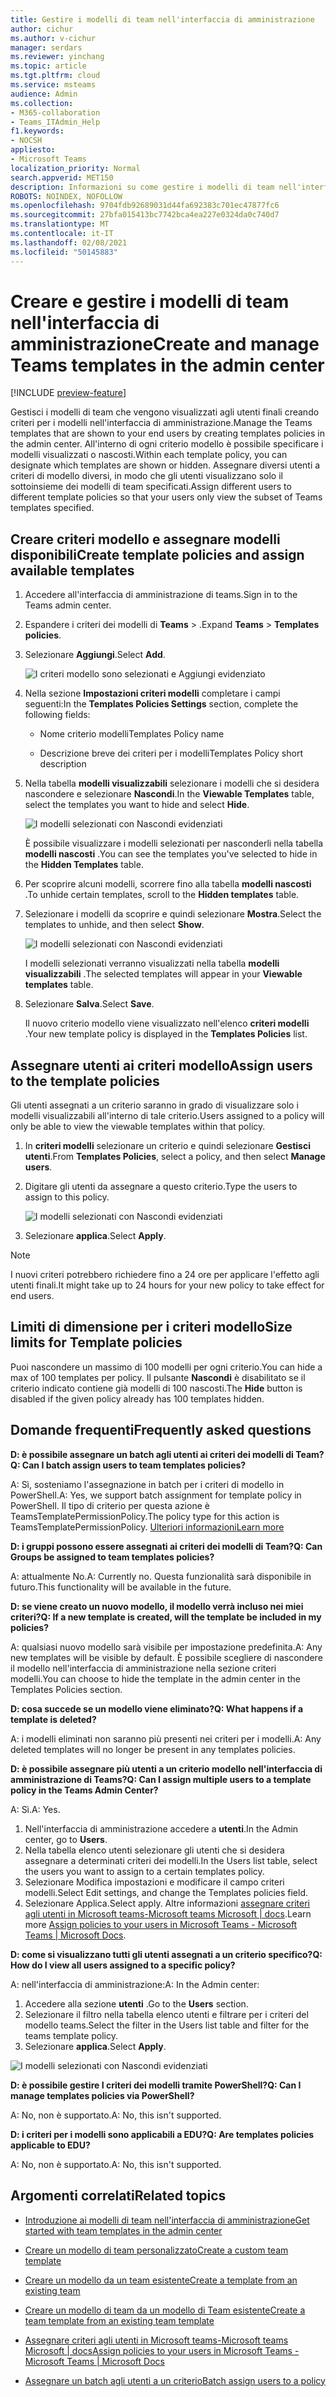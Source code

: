 ```yaml
---
title: Gestire i modelli di team nell'interfaccia di amministrazione
author: cichur
ms.author: v-cichur
manager: serdars
ms.reviewer: yinchang
ms.topic: article
ms.tgt.pltfrm: cloud
ms.service: msteams
audience: Admin
ms.collection:
- M365-collaboration
- Teams_ITAdmin_Help
f1.keywords:
- NOCSH
appliesto:
- Microsoft Teams
localization_priority: Normal
search.appverid: MET150
description: Informazioni su come gestire i modelli di team nell'interfaccia di amministrazione
ROBOTS: NOINDEX, NOFOLLOW
ms.openlocfilehash: 9704fdb92689031d44fa692383c701ec47877fc6
ms.sourcegitcommit: 27bfa015413bc7742bca4ea227e0324da0c740d7
ms.translationtype: MT
ms.contentlocale: it-IT
ms.lasthandoff: 02/08/2021
ms.locfileid: "50145883"
---
```

# <a name="create-and-manage-teams-templates-in-the-admin-center"></a><span data-ttu-id="548a2-103">Creare e gestire i modelli di team nell'interfaccia di amministrazione</span><span class="sxs-lookup"><span data-stu-id="548a2-103">Create and manage Teams templates in the admin center</span></span>

[!INCLUDE [preview-feature](includes/preview-feature.md)]

<span data-ttu-id="548a2-104">Gestisci i modelli di team che vengono visualizzati agli utenti finali creando criteri per i modelli nell'interfaccia di amministrazione.</span><span class="sxs-lookup"><span data-stu-id="548a2-104">Manage the Teams templates that are shown to your end users by creating templates policies in the admin center.</span></span> <span data-ttu-id="548a2-105">All'interno di ogni criterio modello è possibile specificare i modelli visualizzati o nascosti.</span><span class="sxs-lookup"><span data-stu-id="548a2-105">Within each template policy, you can designate which templates are shown or hidden.</span></span>
<span data-ttu-id="548a2-106">Assegnare diversi utenti a criteri di modello diversi, in modo che gli utenti visualizzano solo il sottoinsieme dei modelli di team specificati.</span><span class="sxs-lookup"><span data-stu-id="548a2-106">Assign different users to different template policies so that your users only view the subset of Teams templates specified.</span></span>

## <a name="create-template-policies-and-assign-available-templates"></a><span data-ttu-id="548a2-107">Creare criteri modello e assegnare modelli disponibili</span><span class="sxs-lookup"><span data-stu-id="548a2-107">Create template policies and assign available templates</span></span>

1. <span data-ttu-id="548a2-108">Accedere all'interfaccia di amministrazione di teams.</span><span class="sxs-lookup"><span data-stu-id="548a2-108">Sign in to the Teams admin center.</span></span>

2. <span data-ttu-id="548a2-109">Espandere i criteri dei modelli di **Teams**  >  .</span><span class="sxs-lookup"><span data-stu-id="548a2-109">Expand **Teams** > **Templates policies**.</span></span>

3. <span data-ttu-id="548a2-110">Selezionare **Aggiungi**.</span><span class="sxs-lookup"><span data-stu-id="548a2-110">Select **Add**.</span></span>

    ![I criteri modello sono selezionati e Aggiungi evidenziato](media/template-policies-1.png)

1. <span data-ttu-id="548a2-112">Nella sezione **Impostazioni criteri modelli** completare i campi seguenti:</span><span class="sxs-lookup"><span data-stu-id="548a2-112">In the **Templates Policies Settings** section, complete the following fields:</span></span>

    - <span data-ttu-id="548a2-113">Nome criterio modelli</span><span class="sxs-lookup"><span data-stu-id="548a2-113">Templates Policy name</span></span>

    - <span data-ttu-id="548a2-114">Descrizione breve dei criteri per i modelli</span><span class="sxs-lookup"><span data-stu-id="548a2-114">Templates Policy short description</span></span>

2. <span data-ttu-id="548a2-115">Nella tabella **modelli visualizzabili** selezionare i modelli che si desidera nascondere e selezionare **Nascondi**.</span><span class="sxs-lookup"><span data-stu-id="548a2-115">In the **Viewable Templates** table, select the templates you want to hide and select **Hide**.</span></span>

    ![I modelli selezionati con Nascondi evidenziati](media/template-policies-2.png)

    <span data-ttu-id="548a2-117">È possibile visualizzare i modelli selezionati per nasconderli nella tabella **modelli nascosti** .</span><span class="sxs-lookup"><span data-stu-id="548a2-117">You can see the templates you've selected to hide in the **Hidden Templates** table.</span></span>

1. <span data-ttu-id="548a2-118">Per scoprire alcuni modelli, scorrere fino alla tabella **modelli nascosti** .</span><span class="sxs-lookup"><span data-stu-id="548a2-118">To unhide certain templates, scroll to the **Hidden templates** table.</span></span>

1. <span data-ttu-id="548a2-119">Selezionare i modelli da scoprire e quindi selezionare **Mostra**.</span><span class="sxs-lookup"><span data-stu-id="548a2-119">Select the templates to unhide, and then select **Show**.</span></span>

   ![I modelli selezionati con Nascondi evidenziati](media/template-policies-3.png)

   <span data-ttu-id="548a2-121">I modelli selezionati verranno visualizzati nella tabella **modelli visualizzabili** .</span><span class="sxs-lookup"><span data-stu-id="548a2-121">The selected templates will appear in your **Viewable templates** table.</span></span>
3. <span data-ttu-id="548a2-122">Selezionare **Salva**.</span><span class="sxs-lookup"><span data-stu-id="548a2-122">Select **Save**.</span></span>

   <span data-ttu-id="548a2-123">Il nuovo criterio modello viene visualizzato nell'elenco **criteri modelli** .</span><span class="sxs-lookup"><span data-stu-id="548a2-123">Your new template policy is displayed in the **Templates Policies** list.</span></span>

## <a name="assign-users-to-the-template-policies"></a><span data-ttu-id="548a2-124">Assegnare utenti ai criteri modello</span><span class="sxs-lookup"><span data-stu-id="548a2-124">Assign users to the template policies</span></span>

<span data-ttu-id="548a2-125">Gli utenti assegnati a un criterio saranno in grado di visualizzare solo i modelli visualizzabili all'interno di tale criterio.</span><span class="sxs-lookup"><span data-stu-id="548a2-125">Users assigned to a policy will only be able to view the viewable templates within that policy.</span></span>

1. <span data-ttu-id="548a2-126">In **criteri modelli** selezionare un criterio e quindi selezionare **Gestisci utenti**.</span><span class="sxs-lookup"><span data-stu-id="548a2-126">From **Templates Policies**, select a policy, and then select **Manage users**.</span></span>

2. <span data-ttu-id="548a2-127">Digitare gli utenti da assegnare a questo criterio.</span><span class="sxs-lookup"><span data-stu-id="548a2-127">Type the users to assign to this policy.</span></span>

   ![I modelli selezionati con Nascondi evidenziati](media/template-policies-4.png)

3. <span data-ttu-id="548a2-129">Selezionare **applica**.</span><span class="sxs-lookup"><span data-stu-id="548a2-129">Select **Apply**.</span></span>

> [!Note]
> <span data-ttu-id="548a2-130">I nuovi criteri potrebbero richiedere fino a 24 ore per applicare l'effetto agli utenti finali.</span><span class="sxs-lookup"><span data-stu-id="548a2-130">It might take up to 24 hours for your new policy to take effect for end users.</span></span>

## <a name="size-limits-for-template-policies"></a><span data-ttu-id="548a2-131">Limiti di dimensione per i criteri modello</span><span class="sxs-lookup"><span data-stu-id="548a2-131">Size limits for Template policies</span></span>

<span data-ttu-id="548a2-132">Puoi nascondere un massimo di 100 modelli per ogni criterio.</span><span class="sxs-lookup"><span data-stu-id="548a2-132">You can hide a max of 100 templates per policy.</span></span> <span data-ttu-id="548a2-133">Il pulsante **Nascondi** è disabilitato se il criterio indicato contiene già modelli di 100 nascosti.</span><span class="sxs-lookup"><span data-stu-id="548a2-133">The **Hide** button is disabled if the given policy already has 100 templates hidden.</span></span>

## <a name="frequently-asked-questions"></a><span data-ttu-id="548a2-134">Domande frequenti</span><span class="sxs-lookup"><span data-stu-id="548a2-134">Frequently asked questions</span></span>

<span data-ttu-id="548a2-135">**D: è possibile assegnare un batch agli utenti ai criteri dei modelli di Team?**</span><span class="sxs-lookup"><span data-stu-id="548a2-135">**Q: Can I batch assign users to team templates policies?**</span></span>
  
<span data-ttu-id="548a2-136">A: Sì, sosteniamo l'assegnazione in batch per i criteri di modello in PowerShell.</span><span class="sxs-lookup"><span data-stu-id="548a2-136">A: Yes, we support batch assignment for template policy in PowerShell.</span></span> <span data-ttu-id="548a2-137">Il tipo di criterio per questa azione è TeamsTemplatePermissionPolicy.</span><span class="sxs-lookup"><span data-stu-id="548a2-137">The policy type for this action is TeamsTemplatePermissionPolicy.</span></span> [<span data-ttu-id="548a2-138">Ulteriori informazioni</span><span class="sxs-lookup"><span data-stu-id="548a2-138">Learn more</span></span>](https://docs.microsoft.com/powershell/module/teams/new-csbatchpolicyassignmentoperation?view=teams-ps)

<span data-ttu-id="548a2-139">**D: i gruppi possono essere assegnati ai criteri dei modelli di Team?**</span><span class="sxs-lookup"><span data-stu-id="548a2-139">**Q: Can Groups be assigned to team templates policies?**</span></span>

<span data-ttu-id="548a2-140">A: attualmente No.</span><span class="sxs-lookup"><span data-stu-id="548a2-140">A: Currently no.</span></span> <span data-ttu-id="548a2-141">Questa funzionalità sarà disponibile in futuro.</span><span class="sxs-lookup"><span data-stu-id="548a2-141">This functionality will be available in the future.</span></span>

<span data-ttu-id="548a2-142">**D: se viene creato un nuovo modello, il modello verrà incluso nei miei criteri?**</span><span class="sxs-lookup"><span data-stu-id="548a2-142">**Q: If a new template is created, will the template be included in my policies?**</span></span>

<span data-ttu-id="548a2-143">A: qualsiasi nuovo modello sarà visibile per impostazione predefinita.</span><span class="sxs-lookup"><span data-stu-id="548a2-143">A: Any new templates will be visible by default.</span></span> <span data-ttu-id="548a2-144">È possibile scegliere di nascondere il modello nell'interfaccia di amministrazione nella sezione criteri modelli.</span><span class="sxs-lookup"><span data-stu-id="548a2-144">You can choose to hide the template in the admin center in the Templates Policies section.</span></span>

<span data-ttu-id="548a2-145">**D: cosa succede se un modello viene eliminato?**</span><span class="sxs-lookup"><span data-stu-id="548a2-145">**Q: What happens if a template is deleted?**</span></span>

<span data-ttu-id="548a2-146">A: i modelli eliminati non saranno più presenti nei criteri per i modelli.</span><span class="sxs-lookup"><span data-stu-id="548a2-146">A: Any deleted templates will no longer be present in any templates policies.</span></span>

<span data-ttu-id="548a2-147">**D: è possibile assegnare più utenti a un criterio modello nell'interfaccia di amministrazione di Teams?**</span><span class="sxs-lookup"><span data-stu-id="548a2-147">**Q: Can I assign multiple users to a template policy in the Teams Admin Center?**</span></span>

<span data-ttu-id="548a2-148">A: Sì.</span><span class="sxs-lookup"><span data-stu-id="548a2-148">A: Yes.</span></span>

1. <span data-ttu-id="548a2-149">Nell'interfaccia di amministrazione accedere a **utenti**.</span><span class="sxs-lookup"><span data-stu-id="548a2-149">In the Admin center, go to **Users**.</span></span>
1. <span data-ttu-id="548a2-150">Nella tabella elenco utenti selezionare gli utenti che si desidera assegnare a determinati criteri dei modelli.</span><span class="sxs-lookup"><span data-stu-id="548a2-150">In the Users list table, select the users you want to assign to a certain templates policy.</span></span>
1. <span data-ttu-id="548a2-151">Selezionare Modifica impostazioni e modificare il campo criteri modelli.</span><span class="sxs-lookup"><span data-stu-id="548a2-151">Select Edit settings, and change the Templates policies field.</span></span>
1. <span data-ttu-id="548a2-152">Selezionare Applica.</span><span class="sxs-lookup"><span data-stu-id="548a2-152">Select apply.</span></span>
   <span data-ttu-id="548a2-153">Altre informazioni [assegnare criteri agli utenti in Microsoft teams-Microsoft teams Microsoft \| docs](https://docs.microsoft.com/microsoftteams/assign-policies#assign-a-policy-to-a-batch-of-users).</span><span class="sxs-lookup"><span data-stu-id="548a2-153">Learn more [Assign policies to your users in Microsoft Teams - Microsoft Teams \| Microsoft Docs](https://docs.microsoft.com/microsoftteams/assign-policies#assign-a-policy-to-a-batch-of-users).</span></span>

<span data-ttu-id="548a2-154">**D: come si visualizzano tutti gli utenti assegnati a un criterio specifico?**</span><span class="sxs-lookup"><span data-stu-id="548a2-154">**Q: How do I view all users assigned to a specific policy?**</span></span>

<span data-ttu-id="548a2-155">A: nell'interfaccia di amministrazione:</span><span class="sxs-lookup"><span data-stu-id="548a2-155">A: In the Admin center:</span></span>

1. <span data-ttu-id="548a2-156">Accedere alla sezione **utenti** .</span><span class="sxs-lookup"><span data-stu-id="548a2-156">Go to the **Users** section.</span></span>
2. <span data-ttu-id="548a2-157">Selezionare il filtro nella tabella elenco utenti e filtrare per i criteri del modello teams.</span><span class="sxs-lookup"><span data-stu-id="548a2-157">Select the filter in the Users list table and filter for the teams template policy.</span></span>
3. <span data-ttu-id="548a2-158">Selezionare **applica**.</span><span class="sxs-lookup"><span data-stu-id="548a2-158">Select **Apply**.</span></span>

![I modelli selezionati con Nascondi evidenziati](media/template-policies-5.png)

<span data-ttu-id="548a2-160">**D: è possibile gestire I criteri dei modelli tramite PowerShell?**</span><span class="sxs-lookup"><span data-stu-id="548a2-160">**Q: Can I manage templates policies via PowerShell?**</span></span>

<span data-ttu-id="548a2-161">A: No, non è supportato.</span><span class="sxs-lookup"><span data-stu-id="548a2-161">A: No, this isn't supported.</span></span>

<span data-ttu-id="548a2-162">**D: i criteri per i modelli sono applicabili a EDU?**</span><span class="sxs-lookup"><span data-stu-id="548a2-162">**Q: Are templates policies applicable to EDU?**</span></span>

<span data-ttu-id="548a2-163">A: No, non è supportato.</span><span class="sxs-lookup"><span data-stu-id="548a2-163">A: No, this isn't supported.</span></span>

## <a name="related-topics"></a><span data-ttu-id="548a2-164">Argomenti correlati</span><span class="sxs-lookup"><span data-stu-id="548a2-164">Related topics</span></span>

- [<span data-ttu-id="548a2-165">Introduzione ai modelli di team nell'interfaccia di amministrazione</span><span class="sxs-lookup"><span data-stu-id="548a2-165">Get started with team templates in the admin center</span></span>](https://docs.microsoft.com/MicrosoftTeams/get-started-with-teams-templates-in-the-admin-console)

- [<span data-ttu-id="548a2-166">Creare un modello di team personalizzato</span><span class="sxs-lookup"><span data-stu-id="548a2-166">Create a custom team template</span></span>](https://docs.microsoft.com/MicrosoftTeams/create-a-team-template)

- [<span data-ttu-id="548a2-167">Creare un modello da un team esistente</span><span class="sxs-lookup"><span data-stu-id="548a2-167">Create a template from an existing team</span></span>](https://docs.microsoft.com/MicrosoftTeams/create-template-from-existing-team)

- [<span data-ttu-id="548a2-168">Creare un modello di team da un modello di Team esistente</span><span class="sxs-lookup"><span data-stu-id="548a2-168">Create a team template from an existing team template</span></span>](https://docs.microsoft.com/MicrosoftTeams/create-template-from-existing-template)

- [<span data-ttu-id="548a2-169">Assegnare criteri agli utenti in Microsoft teams-Microsoft teams Microsoft \| docs</span><span class="sxs-lookup"><span data-stu-id="548a2-169">Assign policies to your users in Microsoft Teams - Microsoft Teams \| Microsoft Docs</span></span>](https://docs.microsoft.com/microsoftteams/assign-policies)

- [<span data-ttu-id="548a2-170">Assegnare un batch agli utenti a un criterio</span><span class="sxs-lookup"><span data-stu-id="548a2-170">Batch assign users to a policy</span></span>](https://docs.microsoft.com/powershell/module/teams/new-csbatchpolicyassignmentoperation?view=teams-ps)
